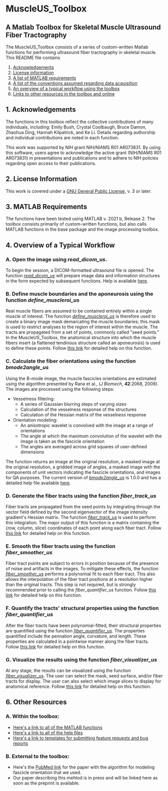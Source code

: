 # MuscleUS_Toolbox
## A Matlab Toolbox for Skeletal Muscle Ultrasound Fiber Tractography 

The MuscleUS_Toolbox consists of a series of custom-written Matlab functions for performing ultrasound fiber tractography in skeletal muscle. This README file contains
  1) [Acknowledgements](https://github.com/bdamon/MuscleUS_Toolbox/blob/master/README.md#1-acknowledgements)
  2) [License information](https://github.com/bdamon/MuscleUS_Toolbox/blob/master/README.md#2-license-information)
  3) [A list of MATLAB requirements](https://github.com/bdamon/MuscleUS_Toolbox/blob/master/README.md#3-matlab-requirements)
  4) [A list of the conventions assumed regarding data acquisition](https://github.com/bdamon/MuscleUS_Toolbox/blob/master/README.md#4-data-acquisition-conventions-assumed)
  5) [An overview of a typical workflow using the toolbox](https://github.com/bdamon/MuscleUS_Toolbox/blob/master/README.md#5-overview-of-a-typical-workflow)
  6) [Links to other resources in the toolbox and online](https://github.com/bdamon/MuscleUS_Toolbox/blob/master/README.md#6-other-resources)

## 1. Acknowledgements
The functions in this toolbox reflect the collective contributions of many individuals, including: Emily Bush, Crystal Coolbaugh, Bruce Damon, Zhaohua Ding, Hannah Kilpatrick, and Ke Li. Details regarding authorship and individual contributions are noted in each function.

This work was supported by NIH grant NIH/NIAMS R01 AR073831. By using this software, users agree to acknowledge the active grant (NIH/NIAMS R01 AR073831) in presentations and publications and to adhere to NIH policies regarding open access to their publications. 

## 2. License Information
This work is covered under a [GNU General Public License](https://github.com/bdamon/MuscleUS_Toolbox/blob/master/LICENSE.md), v. 3 or later.

## 3. MATLAB Requirements
The functions have been tested using MATLAB v. 2021 b, Release 2.  The toolbox consists primarily of custom-written functions, but also calls MATLAB functions in the base package and the image processing toolbox.

## 4. Overview of a Typical Workflow
### A. Open the image using <i>read_dicom_us</i>.
To begin the session, a DICOM-formatted ultrasound file is opened.  The function [<i>read_dicom_us</i>](https://github.com/bdamon/MuscleUS_Toolbox/blob/master/Matlab-Functions/read_dicom_us.m) will prepare image data and information structures in the form expected by subsequent functions.  Help is available [here](https://github.com/bdamon/MuscleUS_Toolbox/blob/master/Help/Help-for-read_dicom_us.md).

### B. Define muscle boundaries and the aponeurosis using the function <i>define_muscleroi_us</i>
Real muscle fibers are assumed to be contained entirely within a single muscle of interest. The function [<i>define_muscleroi_us</i>](https://github.com/bdamon/MuscleUS_Toolbox/blob/master/Matlab-Functions/define_muscleroi_us.m) is therefore used to create a binary image mask demarcating the muscle boundaries; this mask is used to restrict analyses to the region of interest within the muscle. The tracts are propagated from a set of points, commonly called "seed points." In the MuscleUS_Toolbox, the anatomical structure into which the muscle fibers insert (a flattened tendinous structure called an aponeurosis) is used to define these points. Follow [this link](https://github.com/bdamon/MuscleUS_Toolbox/blob/master/Help/Help-for-define_muscleroi_us.md) for detailed help on this function.

### C. Calculate the fiber orientations using the function <i>bmode2angle_us</i>
Using the B-mode image, the muscle fascicles orientations are estimated using the algorithm presented by Rana et al., (<i>J Biomech</i>, <b>42</b>:2068, 2009). The images are processed using the following steps: 

* Vesselness filtering:
  * A series of Gaussian blurring steps of varying sizes
  * Calculation of the vesselness response of the structures
  * Calculation of the Hessian matrix of the vesselness response
* Orientation modeling:
  * An anisotropic wavelet is convolved with the image at a range of orientations
  * The angle at which the maximum convolution of the wavelet with the image is taken as the fascicle orientation
  * The angles are averaged across grid squares of user-defined dimensions

The function returns an image at the original resolution, a masked image at the original resolution, a gridded image of angles, a masked image with the components of unit vectors indicating the fascicle orientations, and images for QA purposes.  The current version of [<i>bmode2angle_us</i>](https://github.com/bdamon/MuscleUS_Toolbox/blob/master/Matlab-Functions/bmode2angle_us.m) is 1.0.0 and has a detailed help file available [here](https://github.com/bdamon/MuscleUS_Toolbox/blob/master/Help/Help-for-bmode2angle_us.md).

### D. Generate the fiber tracts using the function <i>fiber_track_us</i>
Fiber tracts are propagated from the seed points by integrating through the vector field defined by the second eigenvector of the image intensity gradient's Hessian matrix. The function [<i>fiber_track_us</i>](https://github.com/bdamon/MuscleUS_Toolbox/blob/master/Matlab-Functions/fiber_track_us.m) is used to perform this integration. The major output of this function is a matrix containing the {row, column, slice} coordinates of each point along each fiber tract. Follow [this link](https://github.com/bdamon/MuscleUS_Toolbox/blob/master/Help/Help-for-fiber_track_us.md) for detailed help on this function.

### E. Smooth the fiber tracts using the function <i>fiber_smoother_us</i>
Fiber tract points are subject to errors in position because of the presence of noise and artifacts in the images. To mitigate these effects, the function [<i>fiber_smoother_us</i>](https://github.com/bdamon/MuscleUS_Toolbox/blob/master/Matlab-Functions/fiber_smoother_us.m) performs a polynomial fit to each fiber tract. This also allows the interpolation of the fiber tract positions at a resolution higher than the original tracts.  This step is not required, but is strongly recommended prior to calling the <i>fiber_quantifier_us</i> function. Follow [this link](https://github.com/bdamon/MuscleUS_Toolbox/blob/master/Help/Help-for-fiber_smoother_us.md) for detailed help on this function.

### F. Quantify the tracts' structural properties using the function <i>fiber_quantifier_us</i>
After the fiber tracts have been polynomial-fitted, their structural properties are quantified using the function [<i>fiber_quantifier_us</i>](https://github.com/bdamon/MuscleUS_Toolbox/blob/master/Matlab-Functions/fiber_quantifier_us.m).  The properties quantified include the pennation angle, curvature, and length. These properties are calculated in a pointwise manner along the fiber tracts. Follow [this link](https://github.com/bdamon/MuscleUS_Toolbox/blob/master/Help/Help-for-fiber_quantifier_us.md) for detailed help on this function.

### G. Visualize the results using the function <i>fiber_visualizer_us</i>
At any stage, the results can be visualized using the function [<i>fiber_visualizer_us</i>](https://github.com/bdamon/MuscleUS_Toolbox/blob/master/Matlab-Functions/fiber_visualizer_us.m). The user can select the mask, seed surface, and/or fiber tracts for display.  The user can also select which image slices to display for anatomical reference. Follow [this link](https://github.com/bdamon/MuscleUS_Toolbox/blob/master/Help/Help-for-fiber_visualizer_us.md) for detailed help on this function.

## 6. Other Resources
### A. Within the toolbox:
* [Here's a link to all of the MATLAB functions](https://github.com/bdamon/MuscleUS_Toolbox/tree/master/Matlab-Functions)
* [Here's a link to all of the help files](https://github.com/bdamon/MuscleUS_Toolbox/tree/master/Help)
* [Here's a link to templates for submitting feature requests and bug reports](https://github.com/bdamon/MuscleUS_Toolbox/tree/master/Issues)

### B. External to the toolbox:
* Here's the [PubMed link](https://pubmed.ncbi.nlm.nih.gov/19646699/) for the paper with the algorithm for modeling fascicle orientation that we used.
* Our paper describing this mehtod is in press and will be linked here as soon as the preprint is available.
